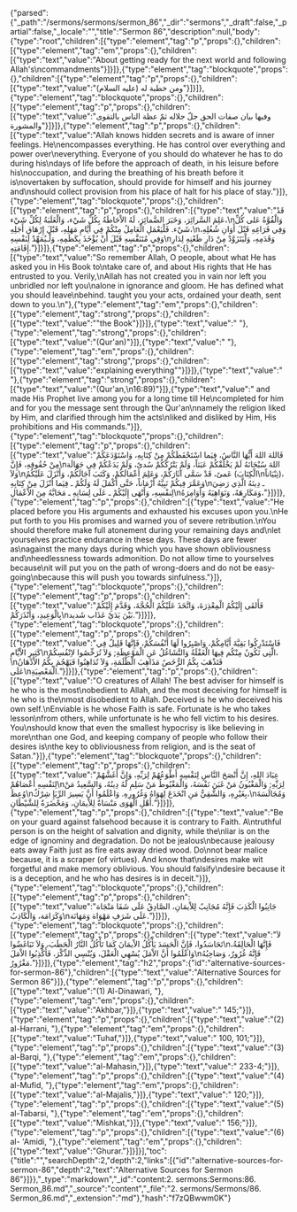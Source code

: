 {"parsed":{"_path":"/sermons/sermons/sermon_86","_dir":"sermons","_draft":false,"_partial":false,"_locale":"","title":"Sermon 86","description":null,"body":{"type":"root","children":[{"type":"element","tag":"p","props":{},"children":[{"type":"element","tag":"em","props":{},"children":[{"type":"text","value":"About getting ready for the next world and following Allah's\ncommandments"}]}]},{"type":"element","tag":"blockquote","props":{},"children":[{"type":"element","tag":"p","props":{},"children":[{"type":"text","value":"ومن خطبة له (عليه السلام)"}]}]},{"type":"element","tag":"blockquote","props":{},"children":[{"type":"element","tag":"p","props":{},"children":[{"type":"text","value":"وفيها بيان صفات الحق جلّ جلاله ثمّ عظة الناس بالتقوى والمشورة"}]}]},{"type":"element","tag":"p","props":{},"children":[{"type":"text","value":"Allah knows hidden secrets and is aware of inner feelings. He\nencompasses everything. He has control over everything and power over\neverything. Everyone of you should do whatever he has to do during his\ndays of life before the approach of death, in his leisure before his\noccupation, and during the breathing of his breath before it is\novertaken by suffocation, should provide for himself and his journey and\nshould collect provision from his place of halt for his place of stay."}]},{"type":"element","tag":"blockquote","props":{},"children":[{"type":"element","tag":"p","props":{},"children":[{"type":"text","value":"قَدْ عَلِمَ السَّرائِرَ، وَخَبَرَ الضَّمائِرَ، لَهُ الاْحَاطَةُ بِكُلِّ شَيْء، وَالْغَلَبَةُ لِكُلِّ شَيْء،\nوَالْقُوَّةُ عَلى كُلِّ شَيْء. فَلْيَعْمَلِ الْعَامِلُ مِنْكُمْ فِي أَيَّامِ مَهَلِهِ، قَبْلَ إِرْهَاقِ أَجَلِهِ،\nوَفِي فَرَاغِهِ قَبْلَ أَوَانِ شُغُلِهِ، وَفِي مُتَنَفَّسِهِ قَبْلَ أَنْ يُؤْخَذَ بِكَظَمِهِ، وَلْـيُمَهِّدْ لِنَفْسِهِ\nوَقَدَمِهِ، وَلْيَتَزَوَّدْ مِنْ دَارِ ظَعْنِهِ لِدَارِ إِقَامَتِهِ."}]}]},{"type":"element","tag":"p","props":{},"children":[{"type":"text","value":"So remember Allah, O people, about what He has asked you in His Book to\ntake care of, and about His rights that He has entrusted to you. Verily,\nAllah has not created you in vain nor left you unbridled nor left you\nalone in ignorance and gloom. He has defined what you should leave\nbehind. taught you your acts, ordained your death, sent down to you.\n"},{"type":"element","tag":"em","props":{},"children":[{"type":"element","tag":"strong","props":{},"children":[{"type":"text","value":"\"the Book"}]}]},{"type":"text","value":" "},{"type":"element","tag":"strong","props":{},"children":[{"type":"text","value":"(Qur'an)"}]},{"type":"text","value":" "},{"type":"element","tag":"em","props":{},"children":[{"type":"element","tag":"strong","props":{},"children":[{"type":"text","value":"explaining everything\""}]}]},{"type":"text","value":" "},{"type":"element","tag":"strong","props":{},"children":[{"type":"text","value":"(Qur'an,\n16:89)"}]},{"type":"text","value":" and made His Prophet live among you for a long time till He\ncompleted for him and for you the message sent through the Qur'an\nnamely the religion liked by Him, and clarified through him the acts\nliked and disliked by Him, His prohibitions and His commands."}]},{"type":"element","tag":"blockquote","props":{},"children":[{"type":"element","tag":"p","props":{},"children":[{"type":"text","value":"فَاللهَ اللهَ أَيُّهَا النَّاسُ، فِيَما اسْتَحْفَظَكُمْ مِنْ كِتَابِهِ، وَاسْتَوْدَعَكُمْ مِنْ حُقُوقِهِ، فَإِنَّ\nاللهَ سُبْحَانَهُ لَمْ يَخْلُقْكُمْ عَبَثاً، وَلَمْ يَتْرُكْكُمْ سُدىً، وَلَمْ يَدَعْكُمْ فِي جَهَالَة وَلاَ\nعَمىً، قَدْ سَمَّى آثَارَكُمْ، وَعَلِمَ أعْمَالَكُمْ، وَكَتَبَ آجَالَكُمْ، وَأَنْزَلَ عَلَيْكُمُ (الْكِتَابَ\nتِبْيَاناً)، وَعَمَّرَ فِيكُمْ نَبِيَّهُ أَزْمَاناً، حَتَّى أَكْمَلَ لَهُ وَلَكُمْ ـ فِيَما أنْزَلَ مِنْ كِتَابِهِ\nـ دِينَهُ الَّذِي رَضِيَ لِنفْسِهِ، وَأَنْهَى إِلَيْكُمْ ـ عَلَى لِسَانِهِ ـ مَحَابَّهُ مِنَ الاْعْمَالِ\nوَمَكَارِهَهُ، وَنَوَاهِيَهُ وَأَوَامِرَهُ،"}]}]},{"type":"element","tag":"p","props":{},"children":[{"type":"text","value":"He placed before you His arguments and exhausted his excuses upon you.\nHe put forth to you His promises and warned you of severe retribution.\nYou should therefore make full atonement during your remaining days and\nlet yourselves practice endurance in these days. These days are fewer as\nagainst the many days during which you have shown obliviousness and\nheedlessness towards admonition. Do not allow time to yourselves because\nit will put you on the path of wrong-doers and do not be easy-going\nbecause this will push you towards sinfulness."}]},{"type":"element","tag":"blockquote","props":{},"children":[{"type":"element","tag":"p","props":{},"children":[{"type":"text","value":"فَأَلقَى إِلَيْكُمُ الْمِعْذِرَةَ، وَاتَّخَذَ عَلَيْكُمُ الْحُجَّةَ، وَقَدَّمَ إِلَيْكُمْ بِالْوَعِيدِ، وَأَنْذَرَكُمْ\nبَيْنَ يَدَيْ عَذَاب شَديد."}]}]},{"type":"element","tag":"blockquote","props":{},"children":[{"type":"element","tag":"p","props":{},"children":[{"type":"text","value":"فَاسْتَدْرِكُوا بَقِيَّةَ أَيَّامِكُمْ، وَاصْبِرُوا لَهَا أَنْفُسَكُمْ، فَإِنَّهَا قَلِيلٌ فِي كَثِيرِ الاْيَّامِ\nالَّتِى تَكُونُ مِنْكُم فِيهَا الْغَفْلَةُ وَالتَّشَاغُلُ عَنِ الْمَوْعِظَةِ; وَلاَ تُرَخِّصُوا لاِنْفُسِكُمْ،\nفَتَذْهَبَ بِكُمُ الرُّخَصُ مَذَاهِبَ الْظَّلَمَةِ، وَلاَ تُدَاهِنُوا فَيَهْجُمَ بِكُمُ الاْدْهَانُ عَلَى\nالْمَعْصِيَةِ."}]}]},{"type":"element","tag":"p","props":{},"children":[{"type":"text","value":"O creatures of Allah! The best adviser for himself is he who is the most\nobedient to Allah, and the most deceiving for himself is he who is the\nmost disobedient to Allah. Deceived is he who deceived his own self.\nEnviable is he whose Faith is safe. Fortunate is he who takes lesson\nfrom others, while unfortunate is he who fell victim to his desires. You\nshould know that even the smallest hypocrisy is like believing in more\nthan one God, and keeping company of people who follow their desires is\nthe key to obliviousness from religion, and is the seat of Satan."}]},{"type":"element","tag":"blockquote","props":{},"children":[{"type":"element","tag":"p","props":{},"children":[{"type":"text","value":"عِبَادَ اللهِ، إِنَّ أَنْصَحَ النَّاسِ لِنَفْسِهِ أَطْوَعُهُمْ لِرَبِّهِ، وَإِنَّ أَغَشَّهُمْ لِنَفْسِهِ أَعْصَاهُمْ\nلِرَبِّهِ; وَالْمَغْبُونُ مَنْ غَبَنَ نَفْسَهُ، وَالْمَغْبُوطُ مَنْ سَلِمِ لَهُ دِينُهُ، وَالسَّعِيدُ مَنْ وُعِظَ\nبِغَيْرِهِ، وَالشَّقِيُّ مَنِ انْخَدَعَ لِهَوَاهُ وَغُرُورِهِ. وَاعْلَمُوا أَنَّ يَسِيرَ الرِّيَإِ شِرْكٌ،\nوَمُجَالَسَةَ أَهْلِ الْهَوَى مَنْسَاةٌ لِلاْيمَانِ، وَمَحْضَرَةٌ لِلشَّيْطَانِ."}]}]},{"type":"element","tag":"p","props":{},"children":[{"type":"text","value":"Be on your guard against falsehood because it is contrary to Faith. A\ntruthful person is on the height of salvation and dignity, while the\nliar is on the edge of ignominy and degradation. Do not be jealous\nbecause jealousy eats away Faith just as fire eats away dried wood. Do\nnot bear malice because, it is a scraper (of virtues). And know that\ndesires make wit forgetful and make memory oblivious. You should falsify\ndesire because it is a deception, and he who has desires is in deceit."}]},{"type":"element","tag":"blockquote","props":{},"children":[{"type":"element","tag":"p","props":{},"children":[{"type":"text","value":"جَانِبُوا الْكَذِبَ فَإِنَّهُ مُجَانِبٌ لِلاْيمَانِ، الصَّادِقُ عَلَى شَفَا مَنْجَاة وَكَرَامَة، وَالْكَاذِبُ\nعَلَى شَرَفِ مَهْوَاة وَمَهَانَة."}]}]},{"type":"element","tag":"blockquote","props":{},"children":[{"type":"element","tag":"p","props":{},"children":[{"type":"text","value":"لاَ تَحَاسَدُوا، فَإِنَّ الْحَسَدَ يَأْكُلُ الاْيمَانَ كَمَا تَأْكُلُ النَّارُ الْحَطَبَ، وَلاَ تَبَاغَضُوا\nفَإِنَّهَا الْحَالِقَةُ، وَاعْلَمُوا أَنَّ الاْمَلَ يُسْهِي الْعَقْلَ، وَيُنْسِي الذِّكْرَ، فَأَكْذِبُوا الاْمَلَ\nفَإِنَّهُ غُرُورٌ، وَصَاحِبُهُ مَغْرُورٌ."}]}]},{"type":"element","tag":"h2","props":{"id":"alternative-sources-for-sermon-86"},"children":[{"type":"text","value":"Alternative Sources for Sermon 86"}]},{"type":"element","tag":"p","props":{},"children":[{"type":"text","value":"(1) Al-Dinawari, "},{"type":"element","tag":"em","props":{},"children":[{"type":"text","value":"Akhbar,"}]},{"type":"text","value":" 145;"}]},{"type":"element","tag":"p","props":{},"children":[{"type":"text","value":"(2) al-Harrani, "},{"type":"element","tag":"em","props":{},"children":[{"type":"text","value":"Tuhaf,"}]},{"type":"text","value":" 100, 101;"}]},{"type":"element","tag":"p","props":{},"children":[{"type":"text","value":"(3) al-Barqi, "},{"type":"element","tag":"em","props":{},"children":[{"type":"text","value":"al-Mahasin,"}]},{"type":"text","value":" 233-4;"}]},{"type":"element","tag":"p","props":{},"children":[{"type":"text","value":"(4) al-Mufid, "},{"type":"element","tag":"em","props":{},"children":[{"type":"text","value":"al-Majalis,"}]},{"type":"text","value":" 120;"}]},{"type":"element","tag":"p","props":{},"children":[{"type":"text","value":"(5) al-Tabarsi, "},{"type":"element","tag":"em","props":{},"children":[{"type":"text","value":"Mishkat,"}]},{"type":"text","value":" 156;"}]},{"type":"element","tag":"p","props":{},"children":[{"type":"text","value":"(6) al- 'Amidi, "},{"type":"element","tag":"em","props":{},"children":[{"type":"text","value":"Ghurar."}]}]}],"toc":{"title":"","searchDepth":2,"depth":2,"links":[{"id":"alternative-sources-for-sermon-86","depth":2,"text":"Alternative Sources for Sermon 86"}]}},"_type":"markdown","_id":"content:2. sermons:Sermons:86. Sermon_86.md","_source":"content","_file":"2. sermons/Sermons/86. Sermon_86.md","_extension":"md"},"hash":"f7zQBwwm0K"}